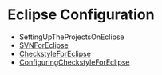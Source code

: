 # Eclipse Configuration #

  * SettingUpTheProjectsOnEclipse
  * [SVNForEclipse](SVNForEclipse.md)
  * [CheckstyleForEclipse](CheckstyleForEclipse.md)
  * [ConfiguringCheckstyleForEclipse](ConfiguringCheckstyleForEclipse.md)